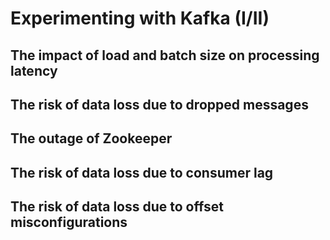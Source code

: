 # Experimenting with Kafka (I/II)

## The impact of load and batch size on processing latency

## The risk of data loss due to dropped messages

## The outage of Zookeeper

## The risk of data loss due to consumer lag

## The risk of data loss due to offset misconfigurations

